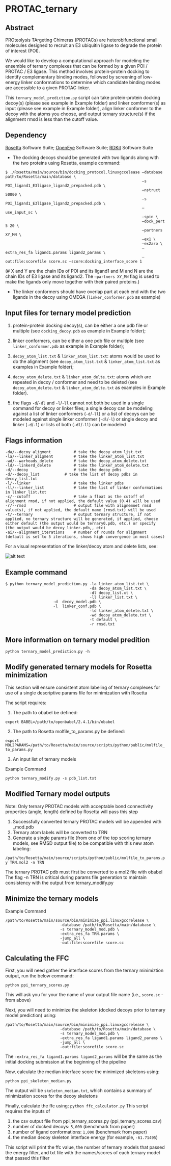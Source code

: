 # PROTAC_ternary

## Abstract
PROteolysis TArgeting Chimeras (PROTACs) are heterobifunctional small molecules designed to recruit an E3 ubiquitin ligase to degrade the protein of interest (POI). 
  
We would like to develop a computational approach for modeling the ensemble of ternary complexes that can be formed by a given POI / PROTAC / E3 ligase. This method involves protein-protein docking to identify complementary binding modes, followed by screening of low-energy linker conformations to determine which candidate binding modes are accessible to a given PROTAC linker.
  
This `ternary_model_prediction.py` script can take protein-protein docking decoy(s) (please see example in Example folder) and linker comformer(s) as input (please see example in Example folder), align linker conformer to the decoy with the atoms you choose, and output ternary structure(s) if the alignment rmsd is less than the cutoff value.

## Dependency
[Rosetta](https://www.rosettacommons.org/software/license-and-download) Software Suite; [OpenEye](https://www.eyesopen.com/) Software Suite; [RDKit](www.rdkit.org) Software Suite

* The docking decoys should be generated with two ligands along with the two proteins using Rosetta, example command:

```
$ ./Rosetta/main/source/bin/docking_protocol.linuxgccelease –database path/to/Rosetta/main/database \
                                                            –s POI_ligand1_E3ligase_ligand2_prepacked.pdb \
                                                            –nstruct 50000 \
                                                            –s POI_ligand1_E3ligase_ligand2_prepacked.pdb \
                                                            –use_input_sc \
                                                            –spin \
                                                            –dock_pert 5 20 \
                                                            –partners XY_MN \
                                                            –ex1 \
                                                            –ex2aro \
                                                            –extra_res_fa ligand1.params ligand2_params \
                                                            –out:file:scorefile score.sc –score:docking_interface_score 1
```

(# X and Y are the chain IDs of POI and its ligand1 and M and N are the chain IDs of E3 ligase and its ligand2. The `–partners XY_MN` flag is used to make the ligands only move together with their paired proteins.)

* The linker conformers should have overlap part at each end with the two ligands in the decoy using OMEGA (`linker_conformer.pdb` as example)

## Input files for ternary model prediction
1) protein-protein docking decoy(s), can be either a one pdb file or multiple (see `docking_decoy.pdb` as example in Example folder);

2) linker conformers, can be either a one pdb file or multiple (see `linker_conformer.pdb` as example in Example folder);

3) `decoy_atom_list.txt` & `linker_atom_list.txt`: atoms would be used to do the alignment (see `decoy_atom_list.txt` & `linker_atom_list.txt` as examples in Example folder);

4) `decoy_atom_delete.txt` & `linker_atom_delte.txt`: atoms which are repeated in decoy / conformer and need to be deleted (see `decoy_atom_delete.txt` & `linker_atom_delte.txt` as examples in Example folder).

5) the flags `-d`/`-dl` and `-l`/`-ll` cannot not both be used in a single command for decoy or linker files; a single decoy can be modeling against a list of linker conformers (`-d`/`-ll`) or a list of decoys can be modeled against single linker conformer (`-dl`/`-l`) or single decoy and linker (`-d`/`-l`) or lists of both (`-dl`/`-ll`) can be modeled

## Flags information
```
-da/--decoy_aligment          # take the decoy_atom_list.txt
-la/--linker_aligment         # take the linker_atom_list.txt
-wd/--warheads_delete         # take the decoy_atom_delete.txt
-ld/--linkerd_delete          # take the linker_atom_delete.txt
-d/--decoy                    # take the decoy pdbs
-d/--decoy_list		      # take the list of decoy pdbs in decoy_list.txt
-l/--linker                   # take the linker pdbs
-ll/--linker_list             # take the list of linker conformations in linker_list.txt
-c/--cutoff                   # take a float as the cutoff of alignment rmsd, if not applied, the default value (0.4) will be used
-r/--rmsd                     # output file with alignemnet rmsd value(s), if not applied, the default name (rmsd.txt) will be used
-t/--ternary                  # output ternary structure, if not applied, no ternary structure will be generated, if applied, choose either default (the output would be ternary0.pdb, etc.) or specify (the output would be decoy_linker.pdb,, etc)
-ai/--alignment_iterations    # number of rounds for alignment (default is set to 5 iterations, shows high convergence in most cases)
```

For a visual representation of the linker/decoy atom and delete lists, see: 

![alt text](https://github.com/karanicolaslab/PROTAC_ternary/raw/master/Atom_list_Figure.png)
 
## Example command
```
$ python ternary_model_prediction.py -la linker_atom_list.txt \
                                     -da decoy_atom_list.txt \
                                     -dl decoy_list.xt \ 
                                     -ll linker_list.txt \
				     -d  decoy_model.pdb \
				     -l  linker_conf.pdb \ 
                                     -ld linker_atom_delete.txt \
                                     -wd decoy_atom_delete.txt \
                                     -t default \
                                     -r rmsd.txt
```

## More information on ternary model predition

```python ternary_model_prediction.py -h```

## Modify generated ternary models for Rosetta minimization
This section will ensure consistent atom labeling of ternary complexes for use of a single descriptive params file for minimization with Rosetta

The script requires:
1) The path to obabel be defined: 

```export BABEL=/path/to/openbabel/2.4.1/bin/obabel```

2) The path to Rosetta molfile_to_params.py be defined:

```export MOL2PARAMS=/path/to/Rosetta/main/source/scripts/python/public/molfile_to_params.py```

3) An input list of ternary models 

Example Command 

```python ternary_modify.py -s pdb_list.txt```

## Modified Ternary model outputs
Note: Only ternary PROTAC models with acceptable bond connectivity properties (angle, length) defined by Rosetta will pass this step

1) Successfully converted ternary PROTAC models will be appended with _mod.pdb
2) Ternary atom labels will be converted to TRN
3) Generate a single params file (from one of the top scoring ternary models, see RMSD output file) to be compatible with this new atom labeling:

```/path/to/Rosetta/main/source/scripts/python/public/molfile_to_params.py TRN.mol2 -n TRN```

The ternary PROTAC pdb must first be converted to a mol2 file with obabel
The flag -n TRN is critical during params file generation to maintain consistency with the output from ternary_modify.py

## Minimize the ternary models

Example Command

```
/path/to/Rosetta/main/source/bin/minimize_ppi.linuxgccrelease \
						-database /path/to/Rosetta/main/database \
						-s ternary_model_mod.pdb \
						-extra_res_fa TRN.params \
						-jump_all \
						-out:file:scorefile score.sc
```

## Calculating the FFC
First, you will need gather the interface scores from the ternary minimiztion output, run the below command:

```python ppi_ternary_scores.py```

This will ask you for your the name of your output file name (i.e., `score.sc`  - from above)

Next, you will need to minimize the skeleton (docked decoys prior to ternary model prediction) using:
```
/path/to/Rosetta/main/source/bin/minimize_ppi.linuxgccrelease \
						-database /path/to/Rosetta/main/database \
						-s ternary_model_mod.pdb \
						-extra_res_fa ligand1.params ligand2_params \
						-jump_all \
						-out:file:scorefile score.sc
```

The `-extra_res_fa ligand1.params ligand2_params` will be the same as the initial docking submission at the beginning of the pipeline


Now, calculate the median interface score the minimized skeletons using:

```python ppi_skeleton_median.py```

The output will be `skeleton_median.txt`, which contains a summary of minimization scores for the decoy skeletons

Finally, calculate the ffc using;
```python ffc_calculator.py```
This script requires the inputs of
  1) the csv output file from ppi_ternary_scores.py (ppi_ternary_scores.csv)
  2) number of docked decoys: `5,000` (benchmark from paper)
  3) number of ligand conformations: `1,000` (benchmark from paper)
  4) the median decoy skeleton interface energy (for example, `-61.71495`)
		
This script will print the ffc value, the number of ternary models that passed the energy filter, and txt file with the names/scores of each ternary model that passed this filter 





